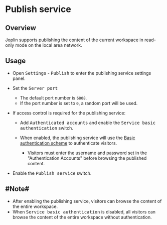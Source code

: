 # Publish service

## Overview

Joplin supports publishing the content of the current workspace in read-only mode on the local area network.

## Usage

- Open <kbd>Settings</kbd> - <kbd>Publish</kbd> to enter the publishing service settings panel.
- Set the <kbd>Server port</kbd>​

  - The default port number is `6808`.
  - If the port number is set to `0`, a random port will be used.
- If access control is required for the publishing service:

  - Add <kbd>Authenticated accounts</kbd> and enable the <kbd>Service basic authentication</kbd> switch.
  - When enabled, the publishing service will use the [Basic authentication scheme](https://developer.mozilla.org/en-US/docs/Web/HTTP/Authentication#basic_authentication_scheme) to authenticate visitors.

    - Visitors must enter the username and password set in the "Authentication Accounts" before browsing the published content.
- Enable the <kbd>Publish service</kbd> switch.

## #Note#​

- After enabling the publishing service, visitors can browse the content of the entire workspace.
- When <kbd>Service basic authentication</kbd> is disabled, all visitors can browse the content of the entire workspace without authentication.
